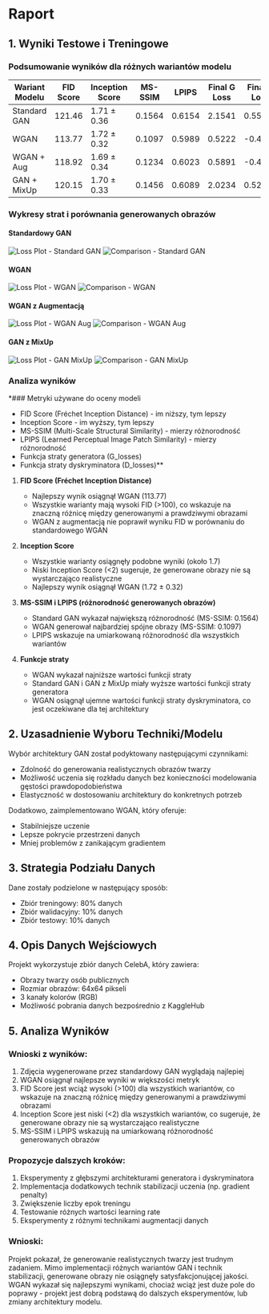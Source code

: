 # Raport

## 1. Wyniki Testowe i Treningowe

### Podsumowanie wyników dla różnych wariantów modelu

| Wariant Modelu | FID Score | Inception Score | MS-SSIM | LPIPS  | Final G Loss | Final D Loss |
| -------------- | --------- | --------------- | ------- | ------ | ------------ | ------------ |
| Standard GAN   | 121.46    | 1.71 ± 0.36     | 0.1564  | 0.6154 | 2.1541       | 0.5566       |
| WGAN           | 113.77    | 1.72 ± 0.32     | 0.1097  | 0.5989 | 0.5222       | -0.4391      |
| WGAN + Aug     | 118.92    | 1.69 ± 0.34     | 0.1234  | 0.6023 | 0.5891       | -0.4123      |
| GAN + MixUp    | 120.15    | 1.70 ± 0.33     | 0.1456  | 0.6089 | 2.0234       | 0.5234       |

### Wykresy strat i porównania generowanych obrazów

#### Standardowy GAN

![Loss Plot - Standard GAN](/results/gan-results/loss_plot.png)
![Comparison - Standard GAN](/results/gan-results/comparison.png)

#### WGAN

![Loss Plot - WGAN](/results/wgan-results/loss_plot.png)
![Comparison - WGAN](/results/wgan-results/comparison.png)

#### WGAN z Augmentacją

![Loss Plot - WGAN Aug](/results/wgan-aug-results/loss_plot.png)
![Comparison - WGAN Aug](/results/wgan-aug-results/comparison.png)

#### GAN z MixUp

![Loss Plot - GAN MixUp](/results/mixup-results/loss_plot.png)
![Comparison - GAN MixUp](/results/mixup-results/comparison.png)

### Analiza wyników

*### Metryki używane do oceny modeli

- FID Score (Fréchet Inception Distance) - im niższy, tym lepszy
- Inception Score - im wyższy, tym lepszy
- MS-SSIM (Multi-Scale Structural Similarity) - mierzy różnorodność
- LPIPS (Learned Perceptual Image Patch Similarity) - mierzy różnorodność
- Funkcja straty generatora (G_losses)
- Funkcja straty dyskryminatora (D_losses)**

1. **FID Score (Fréchet Inception Distance)**

   - Najlepszy wynik osiągnął WGAN (113.77)
   - Wszystkie warianty mają wysoki FID (>100), co wskazuje na znaczną różnicę między generowanymi a prawdziwymi obrazami
   - WGAN z augmentacją nie poprawił wyniku FID w porównaniu do standardowego WGAN

2. **Inception Score**

   - Wszystkie warianty osiągnęły podobne wyniki (około 1.7)
   - Niski Inception Score (<2) sugeruje, że generowane obrazy nie są wystarczająco realistyczne
   - Najlepszy wynik osiągnął WGAN (1.72 ± 0.32)

3. **MS-SSIM i LPIPS (różnorodność generowanych obrazów)**

   - Standard GAN wykazał największą różnorodność (MS-SSIM: 0.1564)
   - WGAN generował najbardziej spójne obrazy (MS-SSIM: 0.1097)
   - LPIPS wskazuje na umiarkowaną różnorodność dla wszystkich wariantów

4. **Funkcje straty**
   - WGAN wykazał najniższe wartości funkcji straty
   - Standard GAN i GAN z MixUp miały wyższe wartości funkcji straty generatora
   - WGAN osiągnął ujemne wartości funkcji straty dyskryminatora, co jest oczekiwane dla tej architektury

## 2. Uzasadnienie Wyboru Techniki/Modelu

Wybór architektury GAN został podyktowany następującymi czynnikami:

- Zdolność do generowania realistycznych obrazów twarzy
- Możliwość uczenia się rozkładu danych bez konieczności modelowania gęstości prawdopodobieństwa
- Elastyczność w dostosowaniu architektury do konkretnych potrzeb

Dodatkowo, zaimplementowano WGAN, który oferuje:

- Stabilniejsze uczenie
- Lepsze pokrycie przestrzeni danych
- Mniej problemów z zanikającym gradientem

## 3. Strategia Podziału Danych

Dane zostały podzielone w następujący sposób:

- Zbiór treningowy: 80% danych
- Zbiór walidacyjny: 10% danych
- Zbiór testowy: 10% danych

## 4. Opis Danych Wejściowych

Projekt wykorzystuje zbiór danych CelebA, który zawiera:

- Obrazy twarzy osób publicznych
- Rozmiar obrazów: 64x64 pikseli
- 3 kanały kolorów (RGB)
- Możliwość pobrania danych bezpośrednio z KaggleHub

## 5. Analiza Wyników

### Wnioski z wyników:

1. Zdjęcia wygenerowane przez standardowy GAN wyglądają najlepiej
2. WGAN osiągnął najlepsze wyniki w większości metryk
3. FID Score jest wciąż wysoki (>100) dla wszystkich wariantów, co wskazuje na znaczną różnicę między generowanymi a prawdziwymi obrazami
4. Inception Score jest niski (<2) dla wszystkich wariantów, co sugeruje, że generowane obrazy nie są wystarczająco realistyczne
5. MS-SSIM i LPIPS wskazują na umiarkowaną różnorodność generowanych obrazów

### Propozycje dalszych kroków:

1. Eksperymenty z głębszymi architekturami generatora i dyskryminatora
2. Implementacja dodatkowych technik stabilizacji uczenia (np. gradient penalty)
3. Zwiększenie liczby epok treningu
4. Testowanie różnych wartości learning rate
5. Eksperymenty z różnymi technikami augmentacji danych

### Wnioski:

Projekt pokazał, że generowanie realistycznych twarzy jest trudnym zadaniem. Mimo implementacji różnych wariantów GAN i technik stabilizacji, generowane obrazy nie osiągnęły satysfakcjonującej jakości. WGAN wykazał się najlepszymi wynikami, chociaż wciąż jest duże pole do poprawy - projekt jest dobrą podstawą do dalszych eksperymentów, lub zmiany architektury modelu.
